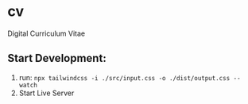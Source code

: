 # cv
 Digital Curriculum Vitae

## Start Development:
1. run: `npx tailwindcss -i ./src/input.css -o ./dist/output.css --watch`
2. Start Live Server